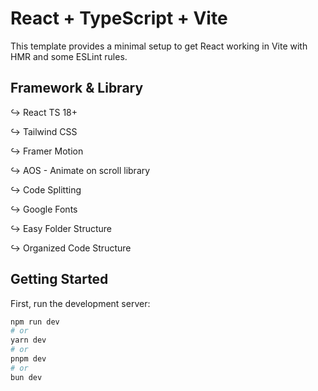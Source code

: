 # React + TypeScript + Vite

This template provides a minimal setup to get React working in Vite with HMR and some ESLint rules.

## Framework & Library

↪ React TS 18+

↪ Tailwind CSS

↪ Framer Motion

↪ AOS - Animate on scroll library

↪ Code Splitting

↪ Google Fonts

↪ Easy Folder Structure

↪ Organized Code Structure

## Getting Started

First, run the development server:

```bash
npm run dev
# or
yarn dev
# or
pnpm dev
# or
bun dev
```
